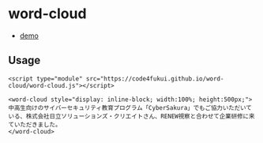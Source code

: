 # word-cloud

- [demo](https://code4fukui.github.io/word-cloud/)

## Usage

```
<script type="module" src="https://code4fukui.github.io/word-cloud/word-cloud.js"></script>

<word-cloud style="display: inline-block; width:100%; height:500px;">
中高生向けのサイバーセキュリティ教育プログラム「CyberSakura」でもご協力いただいている、株式会社日立ソリューションズ・クリエイトさん、RENEW視察と合わせて企業研修に来ていただきました。
</word-cloud>
```
